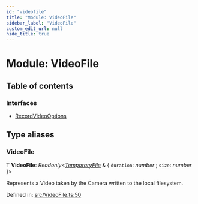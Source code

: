 ```yaml
---
id: "videofile"
title: "Module: VideoFile"
sidebar_label: "VideoFile"
custom_edit_url: null
hide_title: true
---
```


# Module: VideoFile

## Table of contents

### Interfaces

- [RecordVideoOptions](../interfaces/videofile.recordvideooptions.md)

## Type aliases

### VideoFile

Ƭ **VideoFile**: *Readonly*<[*TemporaryFile*](temporaryfile.md#temporaryfile) & { `duration`: *number* ; `size`: *number*  }\>

Represents a Video taken by the Camera written to the local filesystem.

Defined in: [src/VideoFile.ts:50](https://github.com/cuvent/react-native-vision-camera/blob/919aa3d/src/VideoFile.ts#L50)
